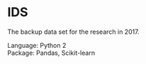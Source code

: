 # IDS
The backup data set for the research in 2017.

Language: Python 2  
Package: Pandas, Scikit-learn  
